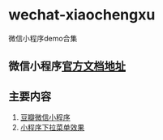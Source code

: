 # wechat-xiaochengxu
微信小程序demo合集

## 微信小程序[官方文档地址](https://mp.weixin.qq.com/debug/wxadoc/dev/)

## 主要内容

1. [豆瓣微信小程序](../../tree/master/wechat-doubanDemo/README.md)
2. [小程序下拉菜单效果](../../tree/master/wechat-menuDemo/README.md)

